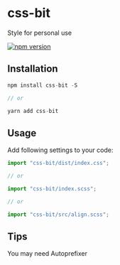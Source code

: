 # css-bit

Style for personal use

[![npm version](https://img.shields.io/npm/v/css-bit.svg)](https://www.npmjs.com/package/css-bit)

## Installation

```js
npm install css-bit -S

// or

yarn add css-bit
```

## Usage

Add following settings to your code:

```js
import "css-bit/dist/index.css";

// or

import "css-bit/index.scss";

// or

import "css-bit/src/align.scss";
```

## Tips

You may need Autoprefixer
